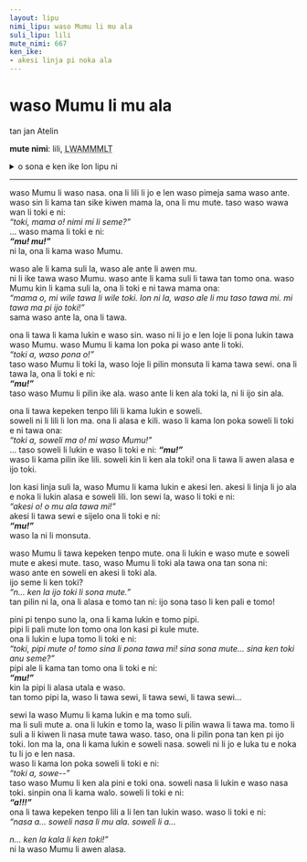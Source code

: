 ```yaml
---
layout: lipu
nimi_lipu: waso Mumu li mu ala
suli_lipu: lili
mute_nimi: 667
ken_ike:
- akesi linja pi noka ala
---
```


# waso Mumu li mu ala
tan jan Atelin

**mute nimi**: lili, <abbr title="667">LWAMMMLT</abbr>

<details>
  <summary>o sona e ken ike lon lipu ni</summary>
  <ul>
    <li>akesi linja pi noka ala</li>
  </ul>
</details>

***

waso Mumu li waso nasa. ona li lili li jo e len waso pimeja sama waso ante. waso sin li kama tan sike kiwen mama la, ona li mu mute. taso waso wawa wan li toki e ni:  
*“toki, mama o! nimi mi li seme?”*  
… waso mama li toki e ni:  
***“mu! mu!”***  
ni la, ona li kama waso Mumu.

waso ale li kama suli la, waso ale ante li awen mu.   
ni li ike tawa waso Mumu. waso ante li kama suli li tawa tan tomo ona. waso Mumu kin li kama suli la, ona li toki e ni tawa mama ona:  
*“mama o, mi wile tawa li wile toki. lon ni la, waso ale li mu taso tawa mi. mi tawa ma pi ijo toki!”*  
sama waso ante la, ona li tawa.

ona li tawa li kama lukin e waso sin. waso ni li jo e len loje li pona lukin tawa waso Mumu. waso Mumu li kama lon poka pi waso ante li toki.  
*“toki a, waso pona o!”*  
taso waso Mumu li toki la, waso loje li pilin monsuta li kama tawa sewi. ona li tawa la, ona li toki e ni:  
***“mu!”***  
taso waso Mumu li pilin ike ala. waso ante li ken ala toki la, ni li ijo sin ala.

ona li tawa kepeken tenpo lili li kama lukin e soweli.   
soweli ni li lili li lon ma. ona li alasa e kili. waso li kama lon poka soweli li toki e ni tawa ona:  
*“toki a, soweli ma o! mi waso Mumu!”*  
… taso soweli li lukin e waso li toki e ni:
***“mu!”***  
waso li kama pilin ike lili. soweli kin li ken ala toki! ona li tawa li awen alasa e ijo toki.

lon kasi linja suli la, waso Mumu li kama lukin e akesi len. akesi li linja li jo ala e noka li lukin alasa e soweli lili. lon sewi la, waso li toki e ni:  
*“akesi o! o mu ala tawa mi!”*  
akesi li tawa sewi e sijelo ona li toki e ni:  
***“mu!”***  
waso la ni li monsuta.

waso Mumu li tawa kepeken tenpo mute. ona li lukin e waso mute e soweli mute e akesi mute. taso, waso Mumu li toki ala tawa ona tan sona ni:   
waso ante en soweli en akesi li toki ala.  
ijo seme li ken toki?  
*“n… ken la ijo toki li sona mute.”*   
tan pilin ni la, ona li alasa e tomo tan ni: ijo sona taso li ken pali e tomo!

pini pi tenpo suno la, ona li kama lukin e tomo pipi.  
pipi li pali mute lon tomo ona lon kasi pi kule mute.  
ona li lukin e lupa tomo li toki e ni:  
*“toki, pipi mute o! tomo sina li pona tawa mi! sina sona mute… sina ken toki anu seme?”*  
pipi ale li kama tan tomo ona li toki e ni:  
***“mu!”***  
kin la pipi li alasa utala e waso.  
tan tomo pipi la, waso li tawa sewi, li tawa sewi, li tawa sewi…

sewi la waso Mumu li kama lukin e ma tomo suli.  
ma li suli mute a. ona li lukin e tomo la, waso li pilin wawa li tawa ma. tomo li suli a li kiwen li nasa mute tawa waso. taso, ona li pilin pona tan ken pi ijo toki. lon ma la, ona li kama lukin e soweli nasa. soweli ni li jo e luka tu e noka tu li jo e len nasa.  
waso li kama lon poka soweli li toki e ni:  
*“toki a, sowe--”*  
taso waso Mumu li ken ala pini e toki ona. soweli nasa li lukin e waso nasa toki. sinpin ona li kama walo. soweli li toki e ni:  
***“a!!!”***  
ona li tawa kepeken tenpo lili a li len tan lukin waso. waso li toki e ni:  
*“nasa a… soweli nasa li mu ala. soweli li a…*

*n… ken la kala li ken toki!”*  
ni la waso Mumu li awen alasa.

